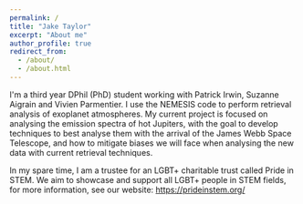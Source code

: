 ```yaml
---
permalink: /
title: "Jake Taylor"
excerpt: "About me"
author_profile: true
redirect_from: 
  - /about/
  - /about.html
---
```


I'm a third year DPhil (PhD) student working with Patrick Irwin, Suzanne Aigrain and Vivien Parmentier. I use the NEMESIS code to perform retrieval analysis of exoplanet atmospheres. My current project is focused on analysing the emission spectra of hot Jupiters, with the goal to develop techniques to best analyse them with the arrival of the James Webb Space Telescope, and how to mitigate biases we will face when analysing the new data with current retrieval techniques.

In my spare time, I am a trustee for an LGBT+ charitable trust called Pride in STEM. We aim to showcase and support all LGBT+ people in STEM fields, for more information, see our website: https://prideinstem.org/

